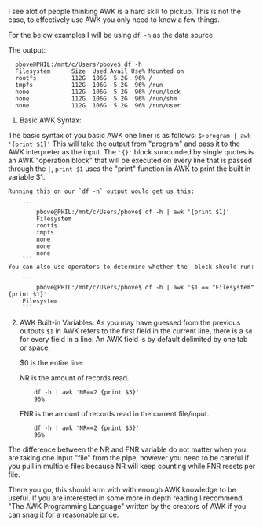 I see alot of people thinking AWK is a hard skill to pickup. This is not the case, to effectively use AWK you only need to know a few things.

For the below examples I will be using `df -h` as the data source

The output:

```
  pbove@PHIL:/mnt/c/Users/pbove$ df -h
  Filesystem      Size  Used Avail Use% Mounted on
  rootfs          112G  106G  5.2G  96% /
  tmpfs           112G  106G  5.2G  96% /run
  none            112G  106G  5.2G  96% /run/lock
  none            112G  106G  5.2G  96% /run/shm
  none            112G  106G  5.2G  96% /run/user
```

1. Basic AWK Syntax:

  The basic syntax of you basic AWK one liner is as follows:
  `$>program | awk '{print $1}'`
  This will take the output from "program" and pass it to the AWK interpreter as the input. The `'{}'` block surrounded by single quotes is an AWK "operation block" that will be executed on every line that is passed through the `|`, `print $1` uses the "print" function in AWK to print the built in variable $1.

	Running this on our `df -h` output would get us this:
		
		```
			pbove@PHIL:/mnt/c/Users/pbove$ df -h | awk '{print $1}'
			Filesystem
			rootfs
			tmpfs
			none
			none
			none
		``` 
	You can also use operators to determine whether the  block should run:
		
		```
			pbove@PHIL:/mnt/c/Users/pbove$ df -h | awk '$1 == "Filesystem" {print $1}'
		Filesystem
		```



2. AWK Built-in Variables:
	As you may have guessed from the previous outputs `$1` in AWK refers to the first field in the current line, there is a `$d` for every field in a line. An AWK field is by default delimited by one tab or space.


	$0 is the entire line.

	NR is the amount of records read.
	```
		df -h | awk 'NR==2 {print $5}'
		96%
	```
	FNR is the amount of records read in the current file/input.
	```
		df -h | awk 'NR==2 {print $5}'
		96%
	```
The difference between the NR and FNR variable do not matter when you are taking one input "file" from the pipe, however you need to be careful if you pull in multiple files because NR will keep counting while FNR resets per file.


There you go, this should arm with with enough AWK knowledge to be useful. If you are interested in some more in depth reading I recommend  "The AWK Programming Language" written by the creators of AWK if you can snag it for a reasonable price.
